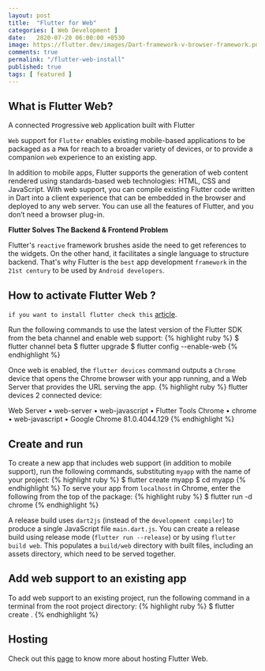 ```yaml
---
layout: post
title:  "Flutter for Web"
categories: [ Web Development ]
date:   2020-07-20 06:00:00 +0530
image: https://flutter.dev/images/Dart-framework-v-browser-framework.png
comments: true
permalink: "/flutter-web-install"
published: true
tags: [ featured ]
---
```

## What is Flutter Web?

A connected `P`rogressive `W`eb `A`pplication built with Flutter

`Web` support for `Flutter` enables existing mobile-based applications to be packaged as a `PWA` for reach to a broader variety of devices, or to provide a companion `web` experience to an existing app.

In addition to mobile apps, Flutter supports the generation of web content rendered using standards-based web technologies: HTML, CSS and JavaScript. With web support, you can compile existing Flutter code written in Dart into a client experience that can be embedded in the browser and deployed to any web server. You can use all the features of Flutter, and you don’t need a browser plug-in.

**Flutter Solves The Backend & Frontend Problem**

Flutter's `reactive` framework brushes aside the need to get references to the widgets. On the other hand, it facilitates a single language to structure backend. That's why Flutter is the `best` app development `framework` in the `21st century` to be used by `Android developers`.

## How to activate Flutter Web ?
`if you want to install flutter check this` [article].

Run the following commands to use the latest version of the Flutter SDK from the beta channel and enable web support:
{% highlight ruby %}
 $ flutter channel beta
 $ flutter upgrade
 $ flutter config --enable-web
{% endhighlight %}

Once web is enabled, the `flutter devices` command outputs a `Chrome` device that opens the Chrome browser with your app running, and a Web Server that provides the URL serving the app.
{% highlight ruby %}
 flutter devices
2 connected device:

Web Server • web-server • web-javascript • Flutter Tools
Chrome     • chrome     • web-javascript • Google Chrome 81.0.4044.129
{% endhighlight %}

## Create and run
To create a new app that includes web support (in addition to mobile support), run the following commands, substituting `myapp` with the name of your project:
{% highlight ruby %}
 $ flutter create myapp
 $ cd myapp
{% endhighlight %}
To serve your app from `localhost` in Chrome, enter the following from the top of the package:
{% highlight ruby %}
$  flutter run -d chrome
{% endhighlight %}

A release build uses `dart2js` (instead of the `development compiler`) to produce a single JavaScript file `main.dart.js`. You can create a release build using release mode (`flutter run --release`) or by using `flutter build web`. This populates a `build/web` directory with built files, including an assets directory, which need to be served together.

## Add web support to an existing app
To add web support to an existing project, run the following command in a terminal from the root project directory:
{% highlight ruby %}
$  flutter create .
{% endhighlight %}

## Hosting

Check out this [page] to know more about hosting Flutter Web.

[article]: https://naveenjujaray.js.org/flutterinstall
[page]: https://naveenjujaray.js.org/hosting-sites-top-5